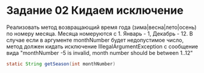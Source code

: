 # Задание 02 Кидаем исключение

Реализовать метод возвращающий время года (зима|весна|лето|осень) по номеру месяца. 
Месяца номеруются с 1. Январь - 1, Декабрь - 12.
В случае если в аргументе monthNumber будет недопустимое число, 
метод должен кидать исключение IllegalArgumentException с сообщение вида
"monthNumber -5 is invalid, month number should be between 1..12"
```java
static String getSeason(int monthNumber)
```
